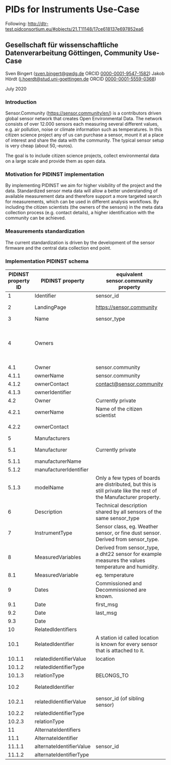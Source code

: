 # PIDs for Instruments Use-Case

Following: http://dtr-test.pidconsortium.eu/#objects/21.T11148/17ce618137e697852ea6


## Gesellschaft für wissenschaftliche Datenverarbeitung Göttingen, Community Use-Case

Sven Bingert (sven.bingert@gwdg.de ORCID [0000-0001-9547-1582](https://orcid.org/0000-0001-9547-1582))
Jakob Hördt (j.hoerdt@stud.uni-goettingen.de ORCID [0000-0001-5559-0368](https://orcid.org/0000-0001-5559-0368))


July 2020

### Introduction

Sensor.Community (https://sensor.community/en/) is a contributors driven global sensor network that creates Open Environmental Data.
The network consists of over 12.000 sensors each measuring several different values, e.g. air pollution, noise or climate information such as temperatures.
In this citizen science project any of us can purchase a sensor, mount it at a place of interest and share the data with the community.
The typical sensor setup is very cheap (about 50,-euros).

The goal is to include citizen science projects, collect environmental data on a large scale and provide them as open data.

### Motivation for PIDINST implementation

By implementing PIDINST we aim for higher visibility of the project and the data.
Standardized sensor meta data will allow a better understanding of available measurement data and therefore support a more targeted search for measurements, which can be used in different analysis workflows.
By including the citizen scientists (the owners of the sensors) in the meta data collection process (e.g. contact details), a higher 
identification with the community can be achieved.


### Measurements standardization
The current standardization is driven by the development of the sensor firmware and
the central data collection end point.


### Implementation PIDINST schema


PIDINST property ID | PIDINST property<br>     | equivalent sensor.community property                                                                              | Potential improvements
--------------------|--------------------------|-------------------------------------------------------------------------------------------------------------------|-------------------------------------------------------------------------------------------------------------------------------------------------------------------------------------------------------------------------------------------------
1                   | Identifier               | sensor_id                                                                                                         | PIDINST
2                   | LandingPage              | https://sensor.community                                                                                          | https://sensor.community/devices/{Identifier} or similar template uri
3                   | Name                     | sensor_type                                                                                                       |
4                   | Owners                   |                                                                                                                   | Simple form allows citizen scientists to identify with the sensor, increasing visibility and identification with the project. If not provided by the owner, the sensor.community can be used instead or in addition to citizen scientis contact.
4.1                 | Owner                    | sensor.community                                                                                                  |
4.1.1               | ownerName                | sensor.community                                                                                                  |
4.1.2               | ownerContact             | contact@sensor.community                                                                                          |
4.1.3               | ownerIdentifier          |                                                                                                                   |
4.2                 | Owner                    | Currently private                                                                                                 |
4.2.1               | ownerName                | Name of the citizen scientist                                                                                     | Can be declared using form.
4.2.2               | ownerContact             |                                                                                                                   | Email address of citizen scientist who owns the sensor. Obtained through form.
5                   | Manufacturers            |                                                                                                                   |
5.1                 | Manufacturer             | Currently private                                                                                                 | Manufacturer information also acquired through form that citizen scientists fill out.
5.1.1               | manufacturerName         |                                                                                                                   |
5.1.2               | manufacturerIdentifier   |                                                                                                                   |
5.1.3               | modelName                | Only a few types of boards are distributed, but this is still private like the rest of the Manufacturer property. |
6                   | Description              | Technical description shared by all sensors of the same sensor_type                                               |
7                   | InstrumentType           | Sensor class, eg. Weather sensor, or fine dust sensor. Derived from sensor_type.                                  |
8                   | MeasuredVariables        | Derived from sensor_type, a dht22 sensor for example measures the values temperature and humidity.                |
8.1                 | MeasuredVariable         | eg. temperature                                                                                                   |
9                   | Dates                    | Commissioned and Decommissioned are known.                                                                        | BuyDate, Commissioned, Decommissioned. BuyDate can be declared by citizen scientists through form
9.1                 | Date                     | first_msg                                                                                                         |
9.2                 | Date                     | last_msg                                                                                                          |
9.3                 | Date                     |                                                                                                                   |
10                  | RelatedIdentifiers       |                                                                                                                   |
10.1                | RelatedIdentifier        | A station id called location is known for every sensor that is attached to it.                                    | The id of the station this sensor belongs to.
10.1.1              | relatedIdentifierValue   | location                                                                                                          | location
10.1.2              | relatedIdentifierType    |                                                                                                                   | other-Identifier
10.1.3              | relationType             | BELONGS_TO                                                                                                        | isComponentOf
10.2                | RelatedIdentifier        |                                                                                                                   | PIDINST of the sensors (multiple possible), that share a station with this sensor
10.2.1              | relatedIdentifierValue   | sensor_id (of sibling sensor)                                                                                     | PIDINST
10.2.2              | relatedIdentifierType    |                                                                                                                   | "PIDINST"
10.2.3              | relationType             |                                                                                                                   | isSibling
11                  | AlternateIdentifiers     |                                                                                                                   |
11.1                | AlternateIdentifier      |                                                                                                                   |
11.1.1              | alternateIdentifierValue | sensor_id                                                                                                         |
11.1.2              | alternateIdentifierType  |                                                                                                                   | other-Identifier
